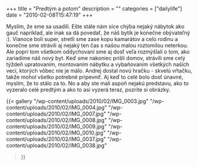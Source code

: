 +++
title = "Predtým a potom"
description = ""
categories = ["dailylife"]
date = "2010-02-08T15:47:19"
+++

Myslím, že sme sa usadili. Ešte stále nám síce chýba nejaký nábytok ako gauč napríklad, ale inak sa
dá povedať, že náš bytík je konečne obývateľný :). Vianoce boli super, stretli sme zase kopu
kamarátov a celú rodinu a konečne sme strávili aj nejaký ten čas s našou malou roztomilou neterkou.
Ale popri tom všetkom oddychovaní sme aj dosť veľa rozmýšlali o tom, ako zariadíme náš nový byt. Keď sme nakoniec prišli domov, strávili sme celý týždeň upratovaním, montovaním nábytku a
vybaňovaním všetkých naších vecí, ktorých vôbec nie je málo. Andrej dostal novú hračku - skvelú
vŕtačku, takže mohol všetko potrebné pripevniť. Aj keď to celé bolo dosť únavné, myslím, že to
stálo za to. No a aby ste mali aspoň nejakú predstavu, ako to vyzeralo celé predtým a ako to asi
vyzerá teraz, pozrite si obrázky.

{{< gallery
    "/wp-content/uploads/2010/02/IMG_0003.jpg"
    "/wp-content/uploads/2010/02/IMG_0004.jpg"
    "/wp-content/uploads/2010/02/IMG_0007.jpg"
    "/wp-content/uploads/2010/02/IMG_0008.jpg"
    "/wp-content/uploads/2010/02/IMG_0009.jpg"
    "/wp-content/uploads/2010/02/IMG_0010.jpg"
    "/wp-content/uploads/2010/02/IMG_0037.jpg"
    "/wp-content/uploads/2010/02/IMG_0038.jpg"
>}}
